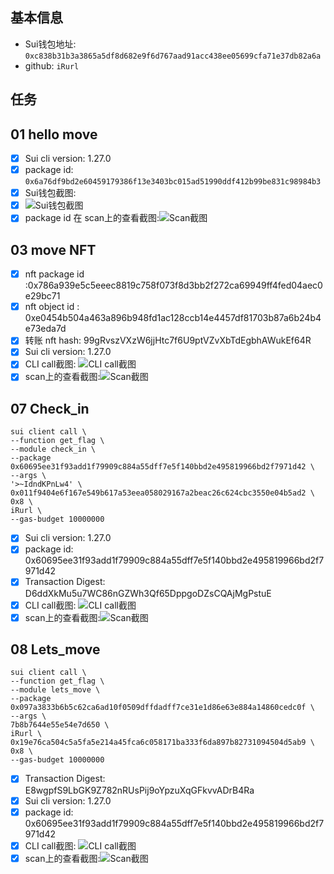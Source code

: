 ## 基本信息
- Sui钱包地址: `0xc838b31b3a3865a5df8d682e9f6d767aad91acc438ee05699cfa71e37db82a6a`
- github: `iRurl`


## 任务

##   01 hello move  

- [x] Sui cli version: 1.27.0
- [x] package id: `0x6a76df9bd2e60459179386f13e3403bc015ad51990ddf412b99be831c98984b3`
- [x] Sui钱包截图:
- [x]  ![Sui钱包截图](./images/task1-1.png)
- [x] package id 在 scan上的查看截图:![Scan截图](./images/task1-2.png)

##   03 move NFT
- [x] nft package id :0x786a939e5c5eeec8819c758f073f8d3bb2f272ca69949ff4fed04aec0e29bc71
- [x] nft object id : 0xe0454b504a463a896b948fd1ac128ccb14e4457df81703b87a6b24b4e73eda7d
- [x] 转账 nft  hash: 99gRvszVXzW6jjHtc7f6U9ptVZvXbTdEgbhAWukEf64R
- [x] Sui cli version: 1.27.0
- [x] CLI call截图: ![ CLI call截图](./images/task3-1.png)
- [x] scan上的查看截图:![Scan截图](./images/task3-2.png)

##   07 Check_in
```
sui client call \
--function get_flag \
--module check_in \
--package 0x60695ee31f93add1f79909c884a55dff7e5f140bbd2e495819966bd2f7971d42 \
--args \
'>~IdndKPnLw4' \
0x011f9404e6f167e549b617a53eea058029167a2beac26c624cbc3550e04b5ad2 \
0x8 \
iRurl \
--gas-budget 10000000
```
- [x] Sui cli version: 1.27.0
- [x] package id: 0x60695ee31f93add1f79909c884a55dff7e5f140bbd2e495819966bd2f7971d42 
- [x] Transaction Digest: D6ddXkMu5u7WC86nGZWh3Qf65DppgoDZsCQAjMgPstuE
- [x] CLI call截图: ![ CLI call截图](./images/task7-1.png)
- [x] scan上的查看截图:![Scan截图](./images/task7-2.png)

##   08 Lets_move
```
sui client call \
--function get_flag \
--module lets_move \
--package 0x097a3833b6b5c62ca6ad10f0509dffdadff7ce31e1d86e63e884a14860cedc0f \
--args \
7b8b7644e55e54e7d650 \
iRurl \
0x19e76ca504c5a5fa5e214a45fca6c058171ba333f6da897b82731094504d5ab9 \
0x8 \
--gas-budget 10000000
```
- [x] Transaction Digest: E8wgpfS9LbGK9Z782nRUsPij9oYpzuXqGFkvvADrB4Ra 
- [x] Sui cli version: 1.27.0
- [x] package id: 0x60695ee31f93add1f79909c884a55dff7e5f140bbd2e495819966bd2f7971d42 
- [x] CLI call截图: ![ CLI call截图](./images/task8-1.png)
- [x] scan上的查看截图:![Scan截图](./images/task8-2.png)
